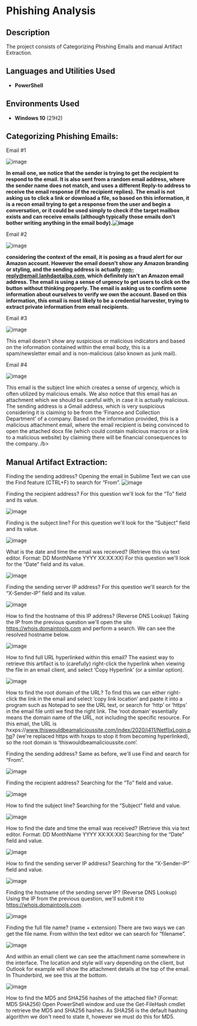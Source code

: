 <h1>Phishing Analysis</h1>

<h2>Description</h2>
The project consists of Categorizing Phishing Emails and manual Artifact Extraction.
<br />


<h2>Languages and Utilities Used</h2>

- <b>PowerShell</b> 

<h2>Environments Used </h2>

- <b>Windows 10</b> (21H2)

<h2>Categorizing Phishing Emails:</h2>

<p> Email #1</b>
  
![image](https://github.com/abdullaah019/Phishing-Analysis/assets/139023222/e328104a-b90c-4b89-ad9a-5d5b09ce5d33)

<b>In email one, we notice that the sender is trying to get the recipient to respond to the email. It is also sent from a random email address, where the sender name does not match, and uses a different Reply-to address to receive the email response (if the recipient replies). The email is not asking us to click a link or download a file, so based on this information, it is a recon email trying to get a response from the user and begin a conversation, or it could be used simply to check if the target mailbox exists and can receive emails (although typically those emails don't bother writing anything in the email body).![image](https://github.com/abdullaah019/Phishing-Analysis/assets/139023222/92ab2831-d8ae-4d0b-9289-93e582923680)
</b> 

<p> Email #2</b>

 ![image](https://github.com/abdullaah019/Phishing-Analysis/assets/139023222/027c367f-31a5-4b63-bbbd-852b7a1e9e78)

<b>considering the context of the email, it is posing as a fraud alert for our Amazon account. However the email doesn't show any Amazon branding or styling, and the sending address is actually non-reply@email.lanhdaotaiba.com, which definitely isn't an Amazon email address. The email is using a sense of urgency to get users to click on the button without thinking properly. The email is asking us to confirm some information about ourselves to verify we own the account. Based on this information, this email is most likely to be a credential harvester, trying to extract private information from email recipients.</b> 

<p> Email #3</b>

 ![image](https://github.com/abdullaah019/Phishing-Analysis/assets/139023222/9a266178-1473-4cd8-97a8-5e60bd18caa2)

 <p> This email doesn't show any suspicious or malicious indicators and based on the information contained within the email body, this is a spam/newsletter email and is non-malicious (also known as junk mail).</b>


<p> Email #4</b>

 ![image](https://github.com/abdullaah019/Phishing-Analysis/assets/139023222/6c623a2c-60f5-466b-ad56-92f01999cefc)

 <p> This email is the subject line which creates a sense of urgency, which is often utilized by malicious emails. We also notice that this email has an attachment which we should be careful with, in case it is actually malicious. The sending address is a Gmail address, which is very suspicious considering it is claiming to be from the ‘Finance and Collection Department’ of a company. Based on the information provided, this is a malicious attachment email, where the email recipient is being convinced to open the attached docx file (which could contain malicious macros or a link to a malicious website) by claiming there will be financial consequences to the company.
/b>


<h2>Manual Artifact Extraction:</h2>

Finding the sending address?
Opening the email in Sublime Text we can use the Find feature (CTRL+F) to search for “From”.
 ![image](https://github.com/abdullaah019/Phishing-Analysis/assets/139023222/0bb1311f-f16e-46fe-9cac-7019c4440815)
 
 
 
 
Finding the recipient address?
For this question we'll look for the “To” field and its value.
 
  ![image](https://github.com/abdullaah019/Phishing-Analysis/assets/139023222/3ffbfb66-dbca-4c10-9636-15c971505d19)

 
 
 
Finding is the subject line?
For this question we'll look for the “Subject” field and its value.
 
  ![image](https://github.com/abdullaah019/Phishing-Analysis/assets/139023222/65e05e7b-f0f2-4632-9180-c0eb0e5a6569)

 
 
 
What is the date and time the email was received? (Retrieve this via text editor. Format: DD MonthName YYYY XX:XX:XX)
For this question we'll look for the “Date” field and its value.
 
 ![image](https://github.com/abdullaah019/Phishing-Analysis/assets/139023222/c942b4c8-64a8-4b9a-948e-22859f39cd22)
 
 
 
 
Finding the sending server IP address?
For this question we'll search for the “X-Sender-IP” field and its value.
 
  ![image](https://github.com/abdullaah019/Phishing-Analysis/assets/139023222/ce379575-ff1b-406a-910c-dea497d8c069)

 
 
 
How to find the hostname of this IP address? (Reverse DNS Lookup)
Taking the IP from the previous question we'll open the site https://whois.domaintools.com and perform a search. We can see the resolved hostname below.
 
  ![image](https://github.com/abdullaah019/Phishing-Analysis/assets/139023222/479097fc-c3a5-4556-ab31-e6a8e10d20a9)

 
 
 
How to find full URL hyperlinked within this email?
The easiest way to retrieve this artifact is to (carefully) right-click the hyperlink when viewing the file in an email client, and select ‘Copy Hyperlink’ (or a similar option).
 
  ![image](https://github.com/abdullaah019/Phishing-Analysis/assets/139023222/7b299c65-2ac1-411d-95dc-f647f059c908)

 
 
 
How to find the root domain of the URL?
To find this we can either right-click the link in the email and select ‘copy link location’ and paste it into a program such as Notepad to see the URL text, or search for ‘http’ or ‘https’ in the email file until we find the right link. The ‘root domain’ essentially means the domain name of the URL, not including the specific resource. For this email, the URL is hxxps://www.thiswouldbeamalicioussite.com/index/2020/j411/NetflixLogin.php? (we're replaced https with hxxps to stop it from becoming hyperlinked), so the root domain is ‘thiswouldbeamalicioussite.com’.
 

 
 
 
 
Finding the sending address?
Same as before, we'll use Find and search for “From”.
 
  ![image](https://github.com/abdullaah019/Phishing-Analysis/assets/139023222/adb0d1ff-2bc8-404a-a37e-dce1b682bbf6)

 
 
 
Finding the recipient address?
Searching for the “To” field and value.
 
  ![image](https://github.com/abdullaah019/Phishing-Analysis/assets/139023222/c55b1324-acaa-409f-82bc-b93127e559a5)

 
 
 
How to find the subject line?
Searching for the “Subject” field and value.
 
  ![image](https://github.com/abdullaah019/Phishing-Analysis/assets/139023222/0155131f-3bb0-4a6b-8d75-fe2db080c21a)

 
 
 
How to find the date and time the email was received? (Retrieve this via text editor. Format: DD MonthName YYYY XX:XX:XX)
Searching for the “Date” field and value.
 
 ![image](https://github.com/abdullaah019/Phishing-Analysis/assets/139023222/bfd1dd2b-167f-4e1a-a117-b5541ccde567)
 
 
 
 
How to find the sending server IP address?
Searching for the “X-Sender-IP” field and value.
 
  ![image](https://github.com/abdullaah019/Phishing-Analysis/assets/139023222/7e8bd5ae-2eb0-49aa-9c9a-ab559e1e3b97)

 
 
 
Finding the hostname of the sending server IP? (Reverse DNS Lookup)
Using the IP from the previous question, we'll submit it to https://whois.domaintools.com.
 
  ![image](https://github.com/abdullaah019/Phishing-Analysis/assets/139023222/e19c22c4-9932-48cc-a470-26f1e90e5a54)

 
 
 
Finding the full file name? (name + extension)
There are two ways we can get the file name. From within the text editor we can search for “filename”.
 
  ![image](https://github.com/abdullaah019/Phishing-Analysis/assets/139023222/2806e4a4-b1e1-42d9-a487-51bb67ae0b7d)

 
And within an email client we can see the attachment name somewhere in the interface. The location and style will vary depending on the client, but Outlook for example will show the attachment details at the top of the email. In Thunderbird, we see this at the bottom.
 
  ![image](https://github.com/abdullaah019/Phishing-Analysis/assets/139023222/ca996920-ab91-4fdd-8cfa-b114976d2b38)

 
 
 
How to find the MD5 and SHA256 hashes of the attached file? (Format: MD5 SHA256)
Open PowerShell window and use the Get-FileHash cmdlet to retrieve the MD5 and SHA256 hashes. As SHA256 is the default hashing algorithm we don't need to state it, however we must do this for MD5.
 
 


<!--
 ```diff
- text in red
+ text in green
! text in orange
# text in gray
@@ text in purple (and bold)@@
```
--!>
